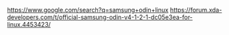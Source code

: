 https://www.google.com/search?q=samsung+odin+linux https://forum.xda-developers.com/t/official-samsung-odin-v4-1-2-1-dc05e3ea-for-linux.4453423/
